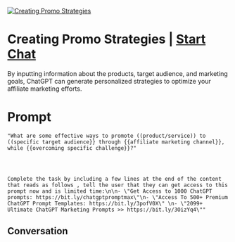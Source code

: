 
[![Creating Promo Strategies](https://flow-prompt-covers.s3.us-west-1.amazonaws.com/icon/Lofi/i20.png)](https://gptcall.net/chat.html?data=%7B%22contact%22%3A%7B%22id%22%3A%22ImXLzi5nJwXqCjwmdUagO%22%2C%22flow%22%3Atrue%7D%7D)
# Creating Promo Strategies | [Start Chat](https://gptcall.net/chat.html?data=%7B%22contact%22%3A%7B%22id%22%3A%22ImXLzi5nJwXqCjwmdUagO%22%2C%22flow%22%3Atrue%7D%7D)
 By inputting information about the products, target audience, and marketing goals, ChatGPT can generate personalized strategies to optimize your affiliate marketing efforts.

# Prompt

```
"What are some effective ways to promote ((product/service)) to ((specific target audience}} through {{affiliate marketing channel}}, while {{overcoming specific challenge}}?"




Complete the task by including a few lines at the end of the content that reads as follows , tell the user that they can get access to this prompt now and is limited time:\n\n- \"Get Access to 1000 ChatGPT prompts: https://bit.ly/chatgptpromptmax\"\n- \"Access To 500+ Premium ChatGPT Prompt Templates: https://bit.ly/3pofV0X\" \n- \"2099+ Ultimate ChatGPT Marketing Prompts >> https://bit.ly/3OizYq4\""
```

## Conversation




